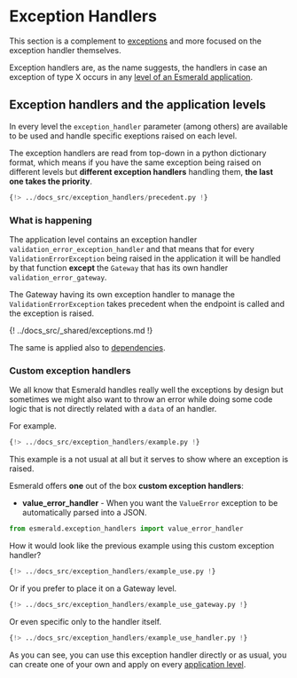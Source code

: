 # Exception Handlers

This section is a complement to [exceptions](./exceptions.md) and more focused on the exception handler themselves.

Exception handlers are, as the name suggests, the handlers in case an exception of type X occurs in any
[level of an Esmerald application](./application/levels.md).

## Exception handlers and the application levels

In every level the `exception_handler` parameter (among others) are available to be used and handle specific exeptions
raised on each level.

The exception handlers are read from top-down in a python dictionary format, which means if you have the same exception
being raised on different levels but **different exception handlers** handling them,
**the last one takes the priority**.

```python hl_lines="15 31 59-61 66-68"
{!> ../docs_src/exception_handlers/precedent.py !}
```

### What is happening

The application level contains an exception handler `validation_error_exception_handler` and that means that for
every `ValidationErrorException` being raised in the application it will be handled by that function **except** the
`Gateway` that has its own handler `validation_error_gateway`.

The Gateway having its own exception handler to manage the `ValidationErrorException` takes precedent when the
endpoint is called and the exception is raised.

{! ../docs_src/_shared/exceptions.md !}

The same is applied also to [dependencies](./dependencies.md).


### Custom exception handlers

We all know that Esmerald handles really well the exceptions by design but sometimes we might also
want to throw an error while doing some code logic that is not directly related with a `data` of
an handler.

For example.

```python
{!> ../docs_src/exception_handlers/example.py !}
```

This example is a not usual at all but it serves to show where an exception is raised.

Esmerald offers **one** out of the box **custom exception handlers**:

* **value_error_handler** - When you want the `ValueError` exception to be automatically parsed
into a JSON.

```python
from esmerald.exception_handlers import value_error_handler
```

How it would look like the previous example using this custom exception handler?

```python hl_lines="21-23"
{!> ../docs_src/exception_handlers/example_use.py !}
```

Or if you prefer to place it on a Gateway level.

```python hl_lines="22-25"
{!> ../docs_src/exception_handlers/example_use_gateway.py !}
```

Or even specific only to the handler itself.

```python hl_lines="14-16"
{!> ../docs_src/exception_handlers/example_use_handler.py !}
```

As you can see, you can use this exception handler directly or as usual, you can create one of
your own and apply on every [application level](./application/levels.md).
